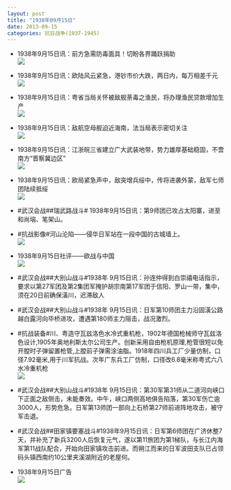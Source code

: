 ```yaml
---
layout: post
title: "1938年09月15日"
date: 2013-09-15
categories: 抗日战争(1937-1945)
---
```


<meta name="referrer" content="no-referrer" />

- 1938年9月15日讯：前方急需防毒面具！切盼各界踊跃捐助 <br/><img src="https://ww2.sinaimg.cn/large/aca367d8jw1e8njebwo5cj207b0mf75l.jpg" />

- 1938年9月15日讯：欧陆风云紧急，港钞市价大跌，两日内，每万相差千元 <br/><img src="https://ww4.sinaimg.cn/large/aca367d8jw1e8nhnvcudgj20530biglv.jpg" />

- 1938年9月15日讯：粤省当局关怀被敌舰荼毒之渔民，将办理渔民贷款增加生产 <br/><img src="https://ww4.sinaimg.cn/large/aca367d8jw1e8nfximxyqj20820ngwfz.jpg" />

- 1938年9月15日讯：敌航空母舰迫近海南，法当局表示密切关注 <br/><img src="https://ww1.sinaimg.cn/large/aca367d8jw1e8ne71mt30j206v0uign3.jpg" />

- 1938年9月15日讯：江浙皖三省建立广大武装地带，势力雄厚基础稳固，不啻南方“晋察冀边区” <br/><img src="https://ww4.sinaimg.cn/large/aca367d8jw1e8ncgowkepj20av0o0mza.jpg" />

- 1938年9月15日讯：欧局紧急声中，敌突增兵绥中，传将进袭外蒙，敌军七师团陆续抵绥 <br/><img src="https://ww4.sinaimg.cn/large/aca367d8jw1e8naq4a9n1j208610k0v7.jpg" />

- #武汉会战##瑞武路战斗# 1938年9月15日讯：第9师团已攻占太阳寨，进至和尚垴、笔架山。 

- #抗战影像#河山沦陷——侵华日军站在一段中国的古城墙上。 <br/><img src="https://ww3.sinaimg.cn/large/aca367d8jw1e8n6yoo7wdj20jg0dj40q.jpg" />

- 1938年9月15日社评——欧战与中国 <br/><img src="https://ww3.sinaimg.cn/large/aca367d8jw1e8n5ixtxmzj20go0y1q9c.jpg" />

- #武汉会战##大别山战斗#1938年 9月15日讯：孙连仲得到白崇禧电话指示，要求以第27军团及第2集团军掩护胡宗南第17军团于信阳、罗山一带，集中，须在20日前确保潢川，迟滞敌人 

- #武汉会战##大别山战斗#1938年 9月15日讯：日军第10师团主力沿固潢公路越白露河向毕桥进攻，遭遇第180师主力阻击，战况激烈。 

- #抗战装备#川、粤造守瓦兹洛色水冷式重机枪，1902年德国枪械师守瓦兹洛色设计,1905年奥地利斯太尔公司生产。创新采用自由枪机原理,枪管很短以免开膛时子弹留置枪管,上膛前子弹需涂油脂。1918年四川兵工厂少量仿制，口径7.92毫米,用于川军抗战。次年广东兵工厂仿制，口径改6.8毫米称粤式六八水冷重机枪 <br/><img src="https://ww2.sinaimg.cn/large/aca367d8jw1e8myam2fg9j20c11dfq5p.jpg" />

- #武汉会战##大别山战斗#1938年 9月15日讯：第30军第31师从二道河向峡口下正面之敌侧击，未能奏效。中午，峡口两侧高地俱告陷落，第30军伤亡逾3000人，形势危急。日军第13师团一部向上石桥第27师前进阵地攻击，被守军击退。 

- #武汉会战##田家镇要塞战斗#1938年9月15日讯：日军第6师团在广济休整7天，并补充了新兵3200人后恢复元气，遂以第11旅团为第1梯队，与长江内海军第11战队配合，开始向田家镇攻击前进。而朔江而来的日军波田支队已占领码头镇西南约10公里夹溪湖附近的老屋何。 

- 1938年9月15日广告 <br/><img src="https://ww3.sinaimg.cn/large/aca367d8jw1e8mtdwgv5sj20d40imdi2.jpg" />

